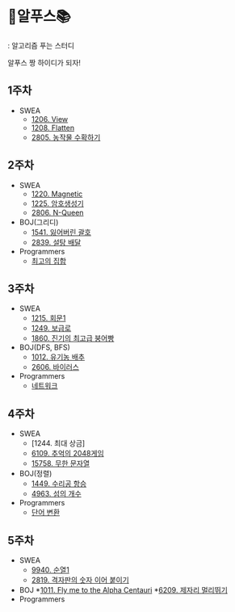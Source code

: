 # 🗻알푸스📚

 : 알고리즘 푸는 스터디

알푸스 짱 하이디가 되자!

## 1주차
* SWEA
  * [1206. View](https://github.com/SSAFY-9th-Seoul-class-11/Siwon_Park/blob/main/SSAFY9_11_Algorithm_Study/src/SWEA/Solution_SWEA_1206.java)  
  * [1208. Flatten](https://github.com/SSAFY-9th-Seoul-class-11/Siwon_Park/blob/main/SSAFY9_11_Algorithm_Study/src/SWEA/Solution_SWEA_1208.java)  
  * [2805. 농작물 수확하기](https://github.com/SSAFY-9th-Seoul-class-11/Siwon_Park/blob/main/SSAFY9_11_Algorithm_Study/src/SWEA/Solution_SWEA_2805.java)  
## 2주차
* SWEA
  * [1220. Magnetic](https://github.com/SSAFY-9th-Seoul-class-11/Siwon_Park/blob/main/SSAFY9_11_Algorithm_Study/src/SWEA/Solution_SWEA_1220.java)
  * [1225. 암호생성기](https://github.com/SSAFY-9th-Seoul-class-11/Siwon_Park/blob/main/SSAFY9_11_Algorithm_Study/src/SWEA/Solution_SWEA_1225.java)
  * [2806. N-Queen](https://github.com/SSAFY-9th-Seoul-class-11/Siwon_Park/blob/main/SSAFY9_11_Algorithm_Study/src/SWEA/Solution_SWEA_2806.java)
* BOJ(그리디)
  * [1541. 잃어버린 괄호](https://github.com/SSAFY-9th-Seoul-class-11/Siwon_Park/blob/main/SSAFY9_11_Algorithm_Study/src/BOJ/Solution_BOJ_1541.java)
  * [2839. 설탕 배달](https://github.com/SSAFY-9th-Seoul-class-11/Siwon_Park/blob/main/SSAFY9_11_Algorithm_Study/src/BOJ/Solution_BOJ_2839.java)
* Programmers
  * [최고의 집합](https://github.com/SSAFY-9th-Seoul-class-11/Siwon_Park/blob/main/SSAFY9_11_Algorithm_Study/src/Programmers/Lv3/BestSet.java)
## 3주차
* SWEA
  * [1215. 회문1](https://github.com/SSAFY-9th-Seoul-class-11/Siwon_Park/blob/main/SSAFY9_11_Algorithm_Study/src/SWEA/Solution_SWEA_1215.java)
  * [1249. 보급로](https://github.com/SSAFY-9th-Seoul-class-11/Siwon_Park/blob/main/SSAFY9_11_Algorithm_Study/src/SWEA/Solution_SWEA_1249.java)
  * [1860. 진기의 최고급 붕어빵](https://github.com/SSAFY-9th-Seoul-class-11/Siwon_Park/blob/main/SSAFY9_11_Algorithm_Study/src/SWEA/Solution_SWEA_1860.java)
* BOJ(DFS, BFS)
  * [1012. 유기농 배추](https://github.com/SSAFY-9th-Seoul-class-11/Siwon_Park/blob/main/SSAFY9_11_Algorithm_Study/src/BOJ/Solution_BOJ_1012.java)
  * [2606. 바이러스](https://github.com/SSAFY-9th-Seoul-class-11/Siwon_Park/blob/main/SSAFY9_11_Algorithm_Study/src/BOJ/Solution_BOJ_2606.java)
* Programmers
  * [네트워크](https://github.com/SSAFY-9th-Seoul-class-11/Siwon_Park/blob/main/SSAFY9_11_Algorithm_Study/src/Programmers/Lv3/Network.java)
## 4주차
* SWEA
  * [1244. 최대 상금]
  * [6109. 추억의 2048게임](https://github.com/SSAFY-9th-Seoul-class-11/Siwon_Park/blob/main/SSAFY9_11_Algorithm_Study/src/SWEA/Solution_SWEA_6109.java)
  * [15758. 무한 문자열](https://github.com/SSAFY-9th-Seoul-class-11/Siwon_Park/blob/main/SSAFY9_11_Algorithm_Study/src/SWEA/Solution_SWEA_15758.java)
* BOJ(정렬)
  * [1449. 수리공 항승](https://github.com/SSAFY-9th-Seoul-class-11/Siwon_Park/blob/main/SSAFY9_11_Algorithm_Study/src/BOJ/Solution_BOJ_1449.java)
  * [4963. 섬의 개수](https://github.com/SSAFY-9th-Seoul-class-11/Siwon_Park/blob/main/SSAFY9_11_Algorithm_Study/src/BOJ/Solution_BOJ_4963.java)
* Programmers
  * [단어 변환](https://github.com/SSAFY-9th-Seoul-class-11/Siwon_Park/blob/main/SSAFY9_11_Algorithm_Study/src/Programmers/Lv3/ChangeWord.java)
## 5주차
* SWEA
  * [9940. 순열1](https://github.com/SSAFY-9th-Seoul-class-11/Siwon_Park/blob/main/SSAFY9_11_Algorithm_Study/src/SWEA/Solution_SWEA_9940.java)
  * [2819. 격자판의 숫자 이어 붙이기](https://github.com/SSAFY-9th-Seoul-class-11/Siwon_Park/blob/main/SSAFY9_11_Algorithm_Study/src/SWEA/Solution_SWEA_2819.java)
* BOJ
  *[1011. Fly me to the Alpha Centauri]()
  *[6209. 제자리 멀리뛰기]()
* Programmers
